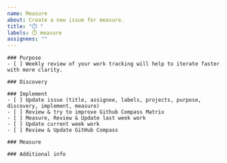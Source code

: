 ```yaml
---
name: Measure
about: Create a new issue for measure.
title: "⏱️ "
labels: ⏱️ measure
assignees: ""
---
```


```[tasklist]
### Purpose
- [ ] Weekly review of your work tracking will help to iterate faster with more clarity.
```

```[tasklist]
### Discovery
```

```[tasklist]
### Implement
- [ ] Update issue (title, assignee, labels, projects, purpose, discovery, implement, measure)
- [ ] Review & try to improve Github Compass Matrix
- [ ] Measure, Review & Update last week work
- [ ] Update current week work
- [ ] Review & Update GitHub Compass
```

```[tasklist]
### Measure
```

```[tasklist]
### Additional info
```
